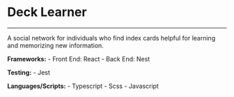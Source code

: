 # Deck Learner
---

A social network for individuals who find index cards helpful for learning and memorizing new information.

**Frameworks:**
    - Front End: React
    - Back End: Nest

**Testing:** 
    - Jest

**Languages/Scripts:**
    - Typescript
    - Scss
    - Javascript
